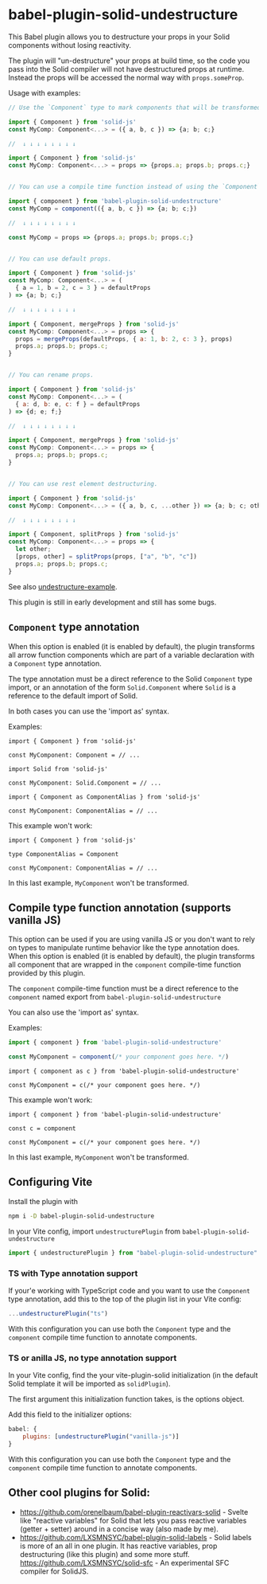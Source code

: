 # babel-plugin-solid-undestructure

This Babel plugin allows you to destructure your props in your Solid components without losing reactivity.

The plugin will "un-destructure" your props at build time, so the code you pass into the Solid compiler will not have destructured props at runtime. Instead the props will be accessed the normal way with `props.someProp`.

Usage with examples:

```jsx
// Use the `Component` type to mark components that will be transformed by the plugin.

import { Component } from 'solid-js'
const MyComp: Component<...> = ({ a, b, c }) => {a; b; c;}

//  ↓ ↓ ↓ ↓ ↓ ↓ ↓ ↓

import { Component } from 'solid-js'
const MyComp: Component<...> = props => {props.a; props.b; props.c;}


// You can use a compile time function instead of using the `Component` type (works with vanilla JS).

import { component } from 'babel-plugin-solid-undestructure'
const MyComp = component(({ a, b, c }) => {a; b; c;})

//  ↓ ↓ ↓ ↓ ↓ ↓ ↓ ↓

const MyComp = props => {props.a; props.b; props.c;}


// You can use default props.

import { Component } from 'solid-js'
const MyComp: Component<...> = (
  { a = 1, b = 2, c = 3 } = defaultProps
) => {a; b; c;}

//  ↓ ↓ ↓ ↓ ↓ ↓ ↓ ↓

import { Component, mergeProps } from 'solid-js'
const MyComp: Component<...> = props => {
  props = mergeProps(defaultProps, { a: 1, b: 2, c: 3 }, props)
  props.a; props.b; props.c;
}


// You can rename props.

import { Component } from 'solid-js'
const MyComp: Component<...> = (
  { a: d, b: e, c: f } = defaultProps
) => {d; e; f;}

//  ↓ ↓ ↓ ↓ ↓ ↓ ↓ ↓

import { Component, mergeProps } from 'solid-js'
const MyComp: Component<...> = props => {
  props.a; props.b; props.c;
}


// You can use rest element destructuring.

import { Component } from 'solid-js'
const MyComp: Component<...> = ({ a, b, c, ...other }) => {a; b; c; other;}

//  ↓ ↓ ↓ ↓ ↓ ↓ ↓ ↓

import { Component, splitProps } from 'solid-js'
const MyComp: Component<...> = props => {
  let other;
  [props, other] = splitProps(props, ["a", "b", "c"])
  props.a; props.b; props.c;
}
```

See also [undestructure-example](https://github.com/orenelbaum/undestructure-example).

This plugin is still in early development and still has some bugs.

## `Component` type annotation

When this option is enabled (it is enabled by default), the plugin transforms all arrow function components which are part of a variable declaration with a `Component` type annotation.

The type annotation must be a direct reference to the Solid `Component` type import, or an annotation of the form `Solid.Component` where `Solid` is a reference to the default import of Solid.

In both cases you can use the 'import as' syntax.

Examples:

```tsx
import { Component } from 'solid-js'

const MyComponent: Component = // ...
```

```tsx
import Solid from 'solid-js'

const MyComponent: Solid.Component = // ...
```

```tsx
import { Component as ComponentAlias } from 'solid-js'

const MyComponent: ComponentAlias = // ...
```

This example won't work:

```tsx
import { Component } from 'solid-js'

type ComponentAlias = Component

const MyComponent: ComponentAlias = // ...
```

In this last example, `MyComponent` won't be transformed.


## Compile type function annotation (supports vanilla JS)

This option can be used if you are using vanilla JS or you don't want to rely on types to manipulate runtime behavior like the type annotation does.
When this option is enabled (it is enabled by default), the plugin transforms all component that are wrapped in the `component` compile-time function provided by this plugin.

The `component` compile-time function must be a direct reference to the `component` named export from `babel-plugin-solid-undestructure`

You can also use the 'import as' syntax.

Examples:

```jsx
import { component } from 'babel-plugin-solid-undestructure'

const MyComponent = component(/* your component goes here. */)
```

```tsx
import { component as c } from 'babel-plugin-solid-undestructure'

const MyComponent = c(/* your component goes here. */)
```

This example won't work:

```tsx
import { component } from 'babel-plugin-solid-undestructure'

const c = component

const MyComponent = c(/* your component goes here. */)
```

In this last example, `MyComponent` won't be transformed.


## Configuring Vite

Install the plugin with 

```sh
npm i -D babel-plugin-solid-undestructure
```

In your Vite config, import `undestructurePlugin` from `babel-plugin-solid-undestructure`

```js
import { undestructurePlugin } from "babel-plugin-solid-undestructure"
```

### TS with Type annotation support

If your'e working with TypeScript code and you want to use the `Component` type annotation, add this to the top of the plugin list in your Vite config:

```js
...undestructurePlugin("ts")
```

With this configuration you can use both the `Component` type and the `component` compile time function to annotate components.

### TS or anilla JS, no type annotation support

In your Vite config, find the your vite-plugin-solid initialization (in the default Solid template it will be imported as `solidPlugin`).

The first argument this initialization function takes, is the options object.

Add this field to the initializer options:
```js
babel: {
	plugins: [undestructurePlugin("vanilla-js")]
} 
```

With this configuration you can use both the `Component` type and the `component` compile time function to annotate components.



## Other cool plugins for Solid:

- https://github.com/orenelbaum/babel-plugin-reactivars-solid - Svelte like "reactive variables" for Solid that lets you pass reactive variables (getter + setter) around in a concise way (also made by me).
- https://github.com/LXSMNSYC/babel-plugin-solid-labels - Solid labels is more of an all in one plugin. It has reactive variables, prop destructuring (like this plugin) and some more stuff.
https://github.com/LXSMNSYC/solid-sfc - An experimental SFC compiler for SolidJS.
